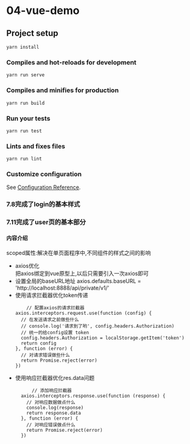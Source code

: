 # 04-vue-demo

## Project setup
```
yarn install
```

### Compiles and hot-reloads for development
```
yarn run serve
```

### Compiles and minifies for production
```
yarn run build
```

### Run your tests
```
yarn run test
```

### Lints and fixes files
```
yarn run lint
```

### Customize configuration
See [Configuration Reference](https://cli.vuejs.org/config/).

### 7.8完成了login的基本样式  

### 7.11完成了user页的基本部分
#### 内容介绍  
  scoped属性:解决在单页面程序中,不同组件的样式之间的影响 <style lang="scss" scoped></style> 
  - axios优化  
    把axios绑定到vue原型上,以后只需要引入一次axios即可 
  - 设置全局的baseURL地址
    axios.defaults.baseURL = 'http://localhost:8888/api/private/v1/'    
  - 使用请求拦截器优化token传递 
    ```
        // 配置axios的请求拦截器
    axios.interceptors.request.use(function (config) {
      // 在发送请求之前做些什么
      // console.log('请求到了哟', config.headers.Authorization)
      // 统一的给config设置 token
      config.headers.Authorization = localStorage.getItem('token')
      return config
    }, function (error) {
      // 对请求错误做些什么
      return Promise.reject(error)
    })
     ```      
  - 使用响应拦截器优化res.data问题  
    ```
          // 添加响应拦截器
      axios.interceptors.response.use(function (response) {
        // 对响应数据做点什么
        console.log(response)
        return response.data
      }, function (error) {
        // 对响应错误做点什么
        return Promise.reject(error)
      })
    ```
